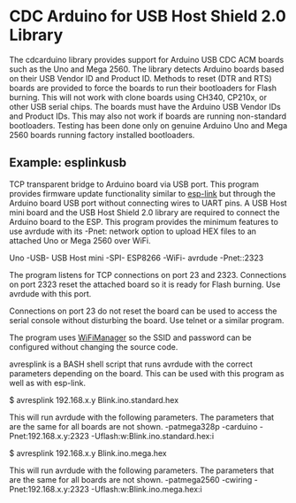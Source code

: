 # CDC Arduino for USB Host Shield 2.0 Library

The cdcarduino library provides support for Arduino USB CDC ACM boards such as
the Uno and Mega 2560. The library detects Arduino boards based on their USB
Vendor ID and Product ID. Methods to reset (DTR and RTS) boards are provided to
force the boards to run their bootloaders for Flash burning. This will not work
with clone boards using CH340, CP210x, or other USB serial chips. The boards
must have the Arduino USB Vendor IDs and Product IDs. This may also not work if
boards are running non-standard bootloaders. Testing has been done only on
genuine Arduino Uno and Mega 2560 boards running factory installed bootloaders.

## Example: esplinkusb

TCP transparent bridge to Arduino board via USB port. This program provides
firmware update functionality similar to
[esp-link](https://github.com/jeelabs/esp-link) but through the Arduino board
USB port without connecting wires to UART pins. A USB Host mini board and the
USB Host Shield 2.0 library are required to connect the Arduino board to the
ESP. This program provides the minimum features to use avrdude with its -Pnet:
network option to upload HEX files to an attached Uno or Mega 2560 over WiFi.

Uno -USB- USB Host mini -SPI- ESP8266 -WiFi- avrdude -Pnet:<IP addr>:2323

The program listens for TCP connections on port 23 and 2323. Connections on
port 2323 reset the attached board so it is ready for Flash burning. Use
avrdude with this port.

Connections on port 23 do not reset the board can be used to access the serial
console without disturbing the board. Use telnet or a similar program.

The program uses [WiFiManager](https://github.com/tzapu/WiFiManager) so the
SSID and password can be configured without changing the source code.

avresplink is a BASH shell script that runs avrdude with the correct parameters
depending on the board. This can be used with this program as well as with
esp-link.

$ avresplink 192.168.x.y Blink.ino.standard.hex

This will run avrdude with the following parameters. The parameters that are
the same for all boards are not shown.
-patmega328p
-carduino
-Pnet:192.168.x.y:2323
-Uflash:w:Blink.ino.standard.hex:i

$ avresplink 192.168.x.y Blink.ino.mega.hex

This will run avrdude with the following parameters. The parameters that are
the same for all boards are not shown.
-patmega2560
-cwiring
-Pnet:192.168.x.y:2323
-Uflash:w:Blink.ino.mega.hex:i

